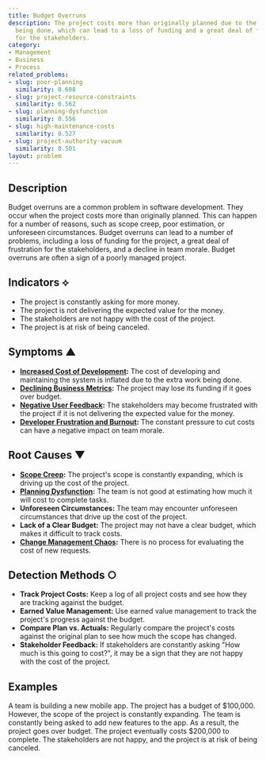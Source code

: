 ```yaml
---
title: Budget Overruns
description: The project costs more than originally planned due to the extra work
  being done, which can lead to a loss of funding and a great deal of frustration
  for the stakeholders.
category:
- Management
- Business
- Process
related_problems:
- slug: poor-planning
  similarity: 0.608
- slug: project-resource-constraints
  similarity: 0.562
- slug: planning-dysfunction
  similarity: 0.556
- slug: high-maintenance-costs
  similarity: 0.527
- slug: project-authority-vacuum
  similarity: 0.501
layout: problem
---
```


## Description
Budget overruns are a common problem in software development. They occur when the project costs more than originally planned. This can happen for a number of reasons, such as scope creep, poor estimation, or unforeseen circumstances. Budget overruns can lead to a number of problems, including a loss of funding for the project, a great deal of frustration for the stakeholders, and a decline in team morale. Budget overruns are often a sign of a poorly managed project.

## Indicators ⟡
- The project is constantly asking for more money.
- The project is not delivering the expected value for the money.
- The stakeholders are not happy with the cost of the project.
- The project is at risk of being canceled.

## Symptoms ▲
- **[Increased Cost of Development](increased-cost-of-development.md):** The cost of developing and maintaining the system is inflated due to the extra work being done.
- **[Declining Business Metrics](declining-business-metrics.md):** The project may lose its funding if it goes over budget.
- **[Negative User Feedback](negative-user-feedback.md):** The stakeholders may become frustrated with the project if it is not delivering the expected value for the money.
- **[Developer Frustration and Burnout](developer-frustration-and-burnout.md):** The constant pressure to cut costs can have a negative impact on team morale.

## Root Causes ▼
- **[Scope Creep](scope-creep.md):** The project's scope is constantly expanding, which is driving up the cost of the project.
- **[Planning Dysfunction](planning-dysfunction.md):** The team is not good at estimating how much it will cost to complete tasks.
- **Unforeseen Circumstances:** The team may encounter unforeseen circumstances that drive up the cost of the project.
- **Lack of a Clear Budget:** The project may not have a clear budget, which makes it difficult to track costs.
- **[Change Management Chaos](change-management-chaos.md):** There is no process for evaluating the cost of new requests.

## Detection Methods ○
- **Track Project Costs:** Keep a log of all project costs and see how they are tracking against the budget.
- **Earned Value Management:** Use earned value management to track the project's progress against the budget.
- **Compare Plan vs. Actuals:** Regularly compare the project's costs against the original plan to see how much the scope has changed.
- **Stakeholder Feedback:** If stakeholders are constantly asking "How much is this going to cost?", it may be a sign that they are not happy with the cost of the project.

## Examples
A team is building a new mobile app. The project has a budget of $100,000. However, the scope of the project is constantly expanding. The team is constantly being asked to add new features to the app. As a result, the project goes over budget. The project eventually costs $200,000 to complete. The stakeholders are not happy, and the project is at risk of being canceled.
